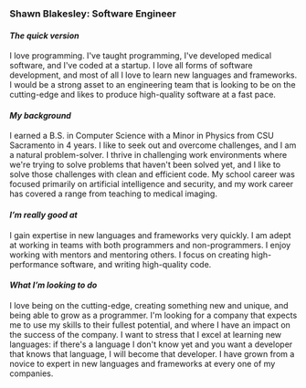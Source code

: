 ### Shawn Blakesley: Software Engineer
#### *The quick version*
I love programming. I've taught programming, I've developed medical software, and I've coded at a startup. I love all forms of software development, and most of all I love to learn new languages and frameworks. I would be a strong asset to an engineering team that is looking to be on the cutting-edge and likes to produce high-quality software at a fast pace.
#### *My background*
I earned a B.S. in Computer Science with a Minor in Physics from CSU Sacramento in 4 years. I like to seek out and overcome challenges, and I am a natural problem-solver. I thrive in challenging work environments where we're trying to solve problems that haven't been solved yet, and I like to solve those challenges with clean and efficient code. My school career was focused primarily on artificial intelligence and security, and my work career has covered a range from teaching to medical imaging.
#### *I’m really good at*
I gain expertise in new languages and frameworks very quickly. I am adept at working in teams with both programmers and non-programmers. I enjoy working with mentors and mentoring others. I focus on creating high-performance software, and writing high-quality code. 
#### *What I’m looking to do*
I love being on the cutting-edge, creating something new and unique, and being able to grow as a programmer. I'm looking for a company that expects me to use my skills to their fullest potential, and where I have an impact on the success of the company. I want to stress that I excel at learning new languages: if there's a language I don't know yet and you want a developer that knows that language, I will become that developer. I have grown from a novice to expert in new languages and frameworks at every one of my companies.